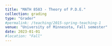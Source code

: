 ```yaml
---
title: "MATH 8583 - Theory of P.D.E."
collection: grading
type: "Grader"
#permalink: /teaching/2015-spring-teaching-1
venue: "University of Minnesota, Fall semester"
date: 2023-01-01
#location: "Fall"
---
```

